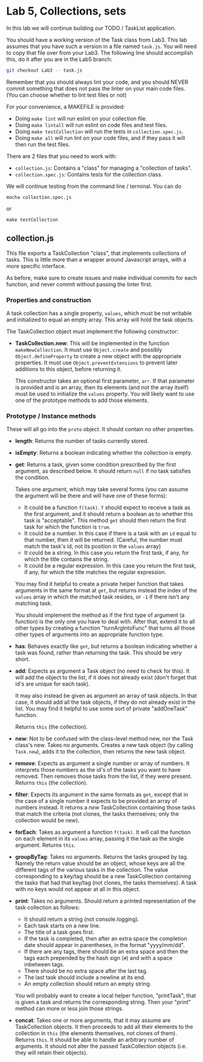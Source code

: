 # Lab 5, Collections, sets

In this lab we will continue building our TODO / TaskList application.

You should have a working version of the Task class from Lab3. This lab assumes that you have such a version in a file named `task.js`. You will need to copy that file over from your Lab3. The following line should accomplish this, do it after you are in the Lab5 branch:

```bash
git checkout Lab3 -- task.js
```

Remember that you should always lint your code, and you should NEVER commit something that does not pass the linter on your main code files. (You can choose whether to lint test files or not)

For your convenience, a MAKEFILE is provided:

- Doing `make lint` will run eslint on your collection file.
- Doing `make lintall` will run eslint on code files and test files.
- Doing `make testCollection` will run the tests in `collection.spec.js`.
- Doing `make all` will run lint on your code files, and if they pass it will then run the test files.

There are 2 files that you need to work with:

- `collection.js`: Contains a "class" for managing a "collection of tasks".
- `collection.spec.js`: Contains tests for the collection class.

We will continue testing from the command line / terminal. You can do

```
mocha collection.spec.js
```
or
```
make testCollection
```

## collection.js

This file exports a TaskCollection "class", that implements collections of tasks. This is little more than a wrapper around Javascript arrays, with a more specific interface.

As before, make sure to create issues and make individual commits for each function, and never commit without passing the linter first.

### Properties and construction

A task collection has a single property, `values`, which must be not writable and initialized to equal an empty array. This array will hold the task objects.

The TaskCollection object must implement the following constructor:

- **TaskCollection.new**: This will be implemented in the function `makeNewCollection`. It must use `Object.create` and possibly `Object.defineProperty` to create a new object with the appropriate properties. It must use `Object.preventExtensions` to prevent later additions to this object, before returning it.

    This constructor takes an optional first parameter, `arr`. If that parameter is provided and is an array, then its elements (and not the array itself) must be used to initialize the `values` property. You will likely want to use one of the prototype methods to add those elements.

### Prototype / Instance methods

These will all go into the `proto` object. It should contain no other properties.

- **length**: Returns the number of tasks currently stored.
- **isEmpty**: Returns a boolean indicating whether the collection is empty.
- **get**: Returns a task, given some condition prescribed by the first argument, as described below. It should return `null` if no task satisfies the condition.

    Takes one argument, which may take several forms (you can assume the argument will be there and will have one of these forms):
    - It could be a function `f(task)`. `f` should expect to receive a task as the first argument, and it should return a boolean as to whether this task is "acceptable". This method `get` should then return the first task for which the function is `true`.
    - It could be a number. In this case if there is a task with an `id` equal to that number, then *it* will be returned. (Careful, the number must match the task's id, not its position in the `values` array)
    - It could be a string. In this case you return the first task, if any, for which the title contains the string.
    - It could be a regular expression. In this case you return the first task, if any, for which the title matches the regular expression.

    You may find it helpful to create a private helper function that takes arguments in the same format at `get`, but returns instead the index of the `values` array in which the matched task resides, or `-1` if there isn't any matching task.

    You should implement the method as if the first type of argument (a function) is the only one you have to deal with. After that, extend it to all other types by creating a function "turnArgIntoFunc" that turns all those other types of arguments into an appropriate function type.
- **has**: Behaves exactly like `get`, but returns a boolean indicating whether a task was found, rather than returning the task. This should be very short.
- **add**: Expects as argument a Task object (no need to check for this). It will add the object to the list, if it does not already exist (don't forget that id's are unique for each task).

    It may also instead be given as argument an array of task objects. In that case, it should add all the task objects, if they do not already exist in the list. You may find it helpful to use some sort of private "addOneTask" function.

    Returns `this` (the collection).
- **new**: Not to be confused with the class-level method new, nor the Task class's new. Takes no arguments. Creates a new task object (by calling `Task.new`), adds it to the collection, then returns the new task object.
- **remove**: Expects as argument a single number or array of numbers. It interprets those numbers as the id's of the tasks you want to have removed. Then removes those tasks from the list, if they were present. Returns `this` (the collection).
- **filter**: Expects its argument in the same formats as `get`, except that in the case of a single number it expects to be provided an array of numbers instead. It returns a *new* TaskCollection containing those tasks that match the criteria (not clones, the tasks themselves; only the collection would be new).
- **forEach**: Takes as argument a function `f(task)`. It will call the function on each element in its `values` array, passing it the task as the single argument. Returns `this`.
- **groupByTag**: Takes no arguments. Returns the tasks grouped by tag. Namely the return value should be an object, whose keys are all the different tags of the various tasks in the collection. The value corresponding to a key/tag should be a new TaskCollection containing the tasks that had that key/tag (not clones, the tasks themselves). A task with no keys would not appear at all in this object.
- **print**: Takes no arguments. Should return a printed representation of the task collection as follows:
    - It should return a string (not console.logging).
    - Each task starts on a new line.
    - The title of a task goes first.
    - If the task is completed, then after an extra space the completion date should appear in parentheses, in the format "yyyy/mm/dd".
    - If there are any tags, there should be an extra space and then the tags each prepended by the hash sign (`#`) and with a space inbetween tags.
    - There should be no extra space after the last tag.
    - The last task should include a newline at its end.
    - An empty collection should return an empty string.

    You will probably want to create a local helper function, "printTask", that is given a task and returns the corresponding string. Then your "print" method can more or less join those strings.
- **concat**: Takes one or more arguments, that it may assume are TaskCollection objects. It then proceeds to add all their elements to the collection in `this` (the elements themselves, not clones of them). Returns `this`. It should be able to handle an arbitrary number of arguments. It should not alter the passed TaskCollection objects (i.e. they will retain their objects).
